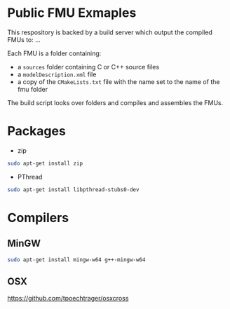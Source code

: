 # Public FMU Exmaples

This respository is backed by a build server which output the compiled FMUs to: ...

Each FMU is a folder containing:
 - a `sources` folder containing C or C++ source files
 - a `modelDescription.xml` file
 - a copy of the `CMakeLists.txt` file with the name set to the name of the fmu folder

The build script looks over folders and compiles and assembles the FMUs.


# Packages

- zip

```bash
sudo apt-get install zip
```

- PThread

```bash
sudo apt-get install libpthread-stubs0-dev
```

# Compilers

## MinGW

```bash
sudo apt-get install mingw-w64 g++-mingw-w64
```

## OSX

https://github.com/tpoechtrager/osxcross

